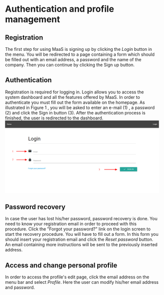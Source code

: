 # Authentication and profile management
## Registration
The first step for using MaaS is signing up by clicking the *Login* button in the menu. You will be redirected to a page containing a form which should be filled out with an email address, a password and the name of the company. Then you can continue by clicking the Sign up button.

## Authentication
Registration is required for logging in. Login allows you to access the system dashboard and all the features offered by MaaS. In order to authenticate you must fill out the form available on the homepage. As illustrated in Figure 1 , you will be
asked to enter an e-mail (1) , a password (2) and click the Sign in button (3). After the authentication process is finished, the user is redirected to the dashboard.
![](../img/login.png)

## Password recovery
In case the user has lost his/her password, password recovery is done. You need to know your registration email in order to proceed with this procedure. Click the "Forgot your password?" link on the login screen to start the recovery procedure.
You will have to fill out a form. In this form you should insert your registration email and click the *Reset password* button. An email containing more instructions will be sent to the previously inserted address.

## Access and change personal profile
In order to access the profile's edit page, click the email address on the menu bar and select *Profile*. Here the user can modify his/her email address and password.
